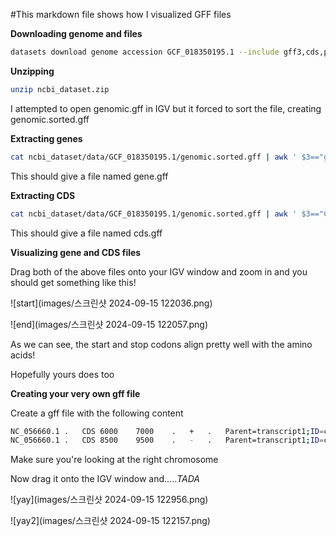 #This markdown file shows how I visualized GFF files

**Downloading genome and files**

```bash
datasets download genome accession GCF_018350195.1 --include gff3,cds,protein,rna,genome
```

**Unzipping**

```bash
unzip ncbi_dataset.zip
```

I attempted to open genomic.gff in IGV but it forced to sort the file, creating genomic.sorted.gff

**Extracting genes**

```bash
cat ncbi_dataset/data/GCF_018350195.1/genomic.sorted.gff | awk ' $3=="gene" { print $0 }' > ncbi_dataset/data/GCF_018350195.1/gene.gff
```

This should give a file named gene.gff

**Extracting CDS**

```bash
cat ncbi_dataset/data/GCF_018350195.1/genomic.sorted.gff | awk ' $3=="CDS" { print $0 }' > ncbi_dataset/data/GCF_018350195.1/cds.gff
```

This should give a file named cds.gff

**Visualizing gene and CDS files**

Drag both of the above files onto your IGV window and zoom in and you should get something like this!

![start](images/스크린샷 2024-09-15 122036.png)

![end](images/스크린샷 2024-09-15 122057.png)

As we can see, the start and stop codons align pretty well with the amino acids!

Hopefully yours does too

**Creating your very own gff file**

Create a gff file with the following content

```bash
NC_056660.1	.	CDS	6000	7000	.	+	.	Parent=transcript1;ID=cds1
NC_056660.1	.	CDS	8500	9500	.	-	.	Parent=transcript1;ID=cds2
```

Make sure you're looking at the right chromosome

Now drag it onto the IGV window and.....*TADA*

![yay](images/스크린샷 2024-09-15 122956.png)

![yay2](images/스크린샷 2024-09-15 122157.png)
